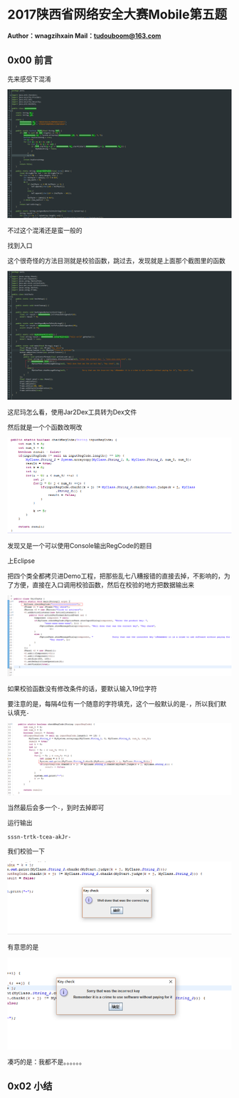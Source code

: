 # 2017陕西省网络安全大赛Mobile第五题

**Author：wnagzihxain
Mail：tudouboom@163.com**

## 0x00 前言
先来感受下混淆

![](Image/1.png)

不过这个混淆还是蛮一般的

找到入口

这个很奇怪的方法目测就是校验函数，跳过去，发现就是上面那个截图里的函数

![](Image/2.png)

这尼玛怎么看，使用Jar2Dex工具转为Dex文件

然后就是一个个函数改啊改

![](Image/3.png)

发现又是一个可以使用Console输出RegCode的题目

上Eclipse

把四个类全都拷贝进Demo工程，把那些乱七八糟报错的直接去掉，不影响的，为了方便，直接在入口调用校验函数，然后在校验的地方把数据输出来

![](Image/4.png)

如果校验函数没有修改条件的话，要默认输入19位字符

要注意的是，每隔4位有一个随意的字符填充，这个一般默认的是`-`，所以我们默认填充`-`

![](Image/5.png)

当然最后会多一个`-`，到时去掉即可

运行输出
```
sssn-trtk-tcea-akJr-
```

我们校验一下

![](Image/6.png)

有意思的是

![](Image/7.png)

凑巧的是：我都不是。。。。。。

## 0x02 小结
~~~


